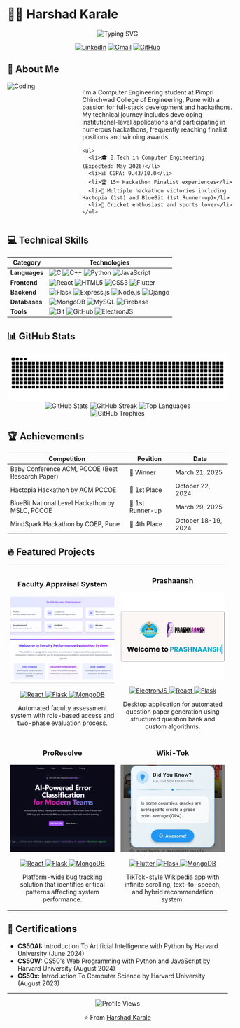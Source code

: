 # 👨‍💻 Harshad Karale

<div align="center">
  <img src="https://readme-typing-svg.herokuapp.com?font=Fira+Code&weight=600&size=28&duration=3000&pause=1000&color=6366F1&center=true&vCenter=true&random=false&width=600&lines=Full+Stack+Developer;Hackathon+Enthusiast;Computer+Engineering+Student" alt="Typing SVG" />
  
  [![LinkedIn](https://img.shields.io/badge/LinkedIn-0077B5?style=for-the-badge&logo=linkedin&logoColor=white)](https://linkedin.com/in/harshad-karale-21aa1b257)
  [![Gmail](https://img.shields.io/badge/Gmail-D14836?style=for-the-badge&logo=gmail&logoColor=white)](mailto:harshadkarale0@gmail.com)
  [![GitHub](https://img.shields.io/badge/GitHub-100000?style=for-the-badge&logo=github&logoColor=white)](https://github.com/HarshadSanjayKarale)
</div>

## 🚀 About Me

<div style="display: flex; align-items: flex-start;">
  <div style="flex: 0 0 30%;">
    <img alt="Coding" width="100%" src="https://i.pinimg.com/originals/81/17/8b/81178b47a8598f0c81c4799f2cdd4057.gif">
  </div>
  <div style="flex: 0 0 70%; padding-left: 20px;">
    <p>I'm a Computer Engineering student at Pimpri Chinchwad College of Engineering, Pune with a passion for full-stack development and hackathons. My technical journey includes developing institutional-level applications and participating in numerous hackathons, frequently reaching finalist positions and winning awards.</p>
    
    <ul>
      <li>🎓 B.Tech in Computer Engineering (Expected: May 2026)</li>
      <li>📊 CGPA: 9.43/10.0</li>
      <li>🏆 15+ Hackathon Finalist experiences</li>
      <li>🏅 Multiple hackathon victories including Hactopia (1st) and BlueBit (1st Runner-up)</li>
      <li>🏏 Cricket enthusiast and sports lover</li>
    </ul>
  </div>
</div>

## 💻 Technical Skills

<div align="center">

| **Category** | **Technologies** |
|------------|----------------|
| **Languages** | ![C](https://img.shields.io/badge/C-00599C?style=for-the-badge&logo=c&logoColor=white) ![C++](https://img.shields.io/badge/C%2B%2B-00599C?style=for-the-badge&logo=c%2B%2B&logoColor=white) ![Python](https://img.shields.io/badge/Python-3776AB?style=for-the-badge&logo=python&logoColor=white) ![JavaScript](https://img.shields.io/badge/JavaScript-F7DF1E?style=for-the-badge&logo=javascript&logoColor=black) |
| **Frontend** | ![React](https://img.shields.io/badge/React-20232A?style=for-the-badge&logo=react&logoColor=61DAFB) ![HTML5](https://img.shields.io/badge/HTML5-E34F26?style=for-the-badge&logo=html5&logoColor=white) ![CSS3](https://img.shields.io/badge/CSS3-1572B6?style=for-the-badge&logo=css3&logoColor=white) ![Flutter](https://img.shields.io/badge/Flutter-02569B?style=for-the-badge&logo=flutter&logoColor=white) |
| **Backend** | ![Flask](https://img.shields.io/badge/Flask-000000?style=for-the-badge&logo=flask&logoColor=white) ![Express.js](https://img.shields.io/badge/Express.js-404D59?style=for-the-badge) ![Node.js](https://img.shields.io/badge/Node.js-43853D?style=for-the-badge&logo=node.js&logoColor=white) ![Django](https://img.shields.io/badge/Django-092E20?style=for-the-badge&logo=django&logoColor=white) |
| **Databases** | ![MongoDB](https://img.shields.io/badge/MongoDB-4EA94B?style=for-the-badge&logo=mongodb&logoColor=white) ![MySQL](https://img.shields.io/badge/MySQL-00000F?style=for-the-badge&logo=mysql&logoColor=white) ![Firebase](https://img.shields.io/badge/Firebase-FFCA28?style=for-the-badge&logo=firebase&logoColor=black) |
| **Tools** | ![Git](https://img.shields.io/badge/Git-F05032?style=for-the-badge&logo=git&logoColor=white) ![GitHub](https://img.shields.io/badge/GitHub-181717?style=for-the-badge&logo=github&logoColor=white) ![ElectronJS](https://img.shields.io/badge/Electron-47848F?style=for-the-badge&logo=electron&logoColor=white) |

</div>


## 📊 GitHub Stats
<picture>
  <source media="(prefers-color-scheme: dark)" srcset="https://raw.githubusercontent.com/HarshadSanjayKarale/HarshadSanjayKarale/output/github-contribution-grid-snake-dark.svg">
  <source media="(prefers-color-scheme: light)" srcset="https://raw.githubusercontent.com/HarshadSanjayKarale/HarshadSanjayKarale/output/github-contribution-grid-snake.svg">
  <img alt="github contribution grid snake animation" src="https://raw.githubusercontent.com/HarshadSanjayKarale/HarshadSanjayKarale/output/github-contribution-grid-snake.svg">
</picture>

<div align="center">
  <img src="https://github-readme-stats.vercel.app/api?username=HarshadSanjayKarale&theme=tokyonight&hide_border=true&include_all_commits=false&count_private=true" alt="GitHub Stats" />
  <img src="https://github-readme-streak-stats.herokuapp.com/?user=HarshadSanjayKarale&theme=tokyonight&hide_border=true" alt="GitHub Streak" />
  <img src="https://github-readme-stats.vercel.app/api/top-langs/?username=HarshadSanjayKarale&theme=tokyonight&hide_border=true&layout=compact" alt="Top Languages" />
</div>

<div align="center">
  <img src="https://github-profile-trophy.vercel.app/?username=HarshadSanjayKarale&theme=discord&no-frame=true&no-bg=false&margin-w=4" alt="GitHub Trophies" />
</div>




## 🏆 Achievements

<div align="center">

| Competition | Position | Date |
|-------------|----------|------|
| Baby Conference ACM, PCCOE (Best Research Paper) | 🥇 Winner | March 21, 2025 |
| Hactopia Hackathon by ACM PCCOE | 🥇 1st Place | October 22, 2024 |
| BlueBit National Level Hackathon by MSLC, PCCOE | 🥈 1st Runner-up | March 29, 2025 |
| MindSpark Hackathon by COEP, Pune | 🏅 4th Place | October 18-19, 2024 |

</div>


## 🔥 Featured Projects

<div align="center">

<table>
  <tr>
    <td width="50%">
      <h3 align="center">Faculty Appraisal System</h3>
      <div align="center">
        <a href="#" target="_blank"><img src="./images/facultyappraisal.png" width="100%" height="200px" style="object-fit: cover;" alt="Faculty Appraisal"/></a>
        <p>
          <a href="#" target="_blank">
            <img src="https://img.shields.io/badge/Code-ReactJS-informational?style=flat&logo=react&logoColor=white&color=6366f1" alt="React"/>
          </a>
          <a href="#" target="_blank">
            <img src="https://img.shields.io/badge/Code-Flask-informational?style=flat&logo=flask&logoColor=white&color=6366f1" alt="Flask"/>
          </a>
          <a href="#" target="_blank">
            <img src="https://img.shields.io/badge/DB-MongoDB-informational?style=flat&logo=mongodb&logoColor=white&color=6366f1" alt="MongoDB"/>
          </a>
        </p>
        <p>Automated faculty assessment system with role-based access and two-phase evaluation process.</p>
      </div>
    </td>
    <td width="50%">
      <h3 align="center">Prashaansh</h3>
      <div align="center">
        <a href="#" target="_blank"><img src="./images/Prashnaansh.png" width="100%" height="200px" style="object-fit: cover;" alt="Prashaansh"/></a>
        <p>
          <a href="#" target="_blank">
            <img src="https://img.shields.io/badge/Code-ElectronJS-informational?style=flat&logo=electron&logoColor=white&color=6366f1" alt="ElectronJS"/>
          </a>
          <a href="#" target="_blank">
            <img src="https://img.shields.io/badge/Code-ReactJS-informational?style=flat&logo=react&logoColor=white&color=6366f1" alt="React"/>
          </a>
          <a href="#" target="_blank">
            <img src="https://img.shields.io/badge/Code-Flask-informational?style=flat&logo=flask&logoColor=white&color=6366f1" alt="Flask"/>
          </a>
        </p>
        <p>Desktop application for automated question paper generation using structured question bank and custom algorithms.</p>
      </div>
    </td>
  </tr>
  <tr>
    <td width="50%">
      <h3 align="center">ProResolve</h3>
      <div align="center">
        <a href="#" target="_blank"><img src="./images/ProResolve.png" width="100%" height="200px" style="object-fit: cover;" alt="ProResolve"/></a>
        <p>
          <a href="#" target="_blank">
            <img src="https://img.shields.io/badge/Code-ReactJS-informational?style=flat&logo=react&logoColor=white&color=6366f1" alt="React"/>
          </a>
          <a href="#" target="_blank">
            <img src="https://img.shields.io/badge/Code-Flask-informational?style=flat&logo=flask&logoColor=white&color=6366f1" alt="Flask"/>
          </a>
          <a href="#" target="_blank">
            <img src="https://img.shields.io/badge/DB-MongoDB-informational?style=flat&logo=mongodb&logoColor=white&color=6366f1" alt="MongoDB"/>
          </a>
        </p>
        <p>Platform-wide bug tracking solution that identifies critical patterns affecting system performance.</p>
      </div>
    </td>
    <td width="50%">
      <h3 align="center">Wiki-Tok</h3>
      <div align="center">
        <a href="#" target="_blank"><img src="./images/Wikitok.png" width="100%" height="200px" style="object-fit: cover;" alt="Wiki-Tok"/></a>
        <p>
          <a href="#" target="_blank">
            <img src="https://img.shields.io/badge/Code-Flutter-informational?style=flat&logo=flutter&logoColor=white&color=6366f1" alt="Flutter"/>
          </a>
          <a href="#" target="_blank">
            <img src="https://img.shields.io/badge/Code-Flask-informational?style=flat&logo=flask&logoColor=white&color=6366f1" alt="Flask"/>
          </a>
          <a href="#" target="_blank">
            <img src="https://img.shields.io/badge/DB-MongoDB-informational?style=flat&logo=mongodb&logoColor=white&color=6366f1" alt="MongoDB"/>
          </a>
        </p>
        <p>TikTok-style Wikipedia app with infinite scrolling, text-to-speech, and hybrid recommendation system.</p>
      </div>
    </td>
  </tr>
</table>

</div>


## 📜 Certifications

- **CS50AI:** Introduction To Artificial Intelligence with Python by Harvard University (June 2024)
- **CS50W:** CS50's Web Programming with Python and JavaScript by Harvard University (August 2024)
- **CS50x:** Introduction To Computer Science by Harvard University (August 2023)



---

<div align="center">
  <img src="https://komarev.com/ghpvc/?username=HarshadSanjayKarale&style=for-the-badge&color=6366f1" alt="Profile Views" />
</div>

<div align="center">
  <p>⭐️ From <a href="https://github.com/HarshadSanjayKarale">Harshad Karale</a></p>
</div>
